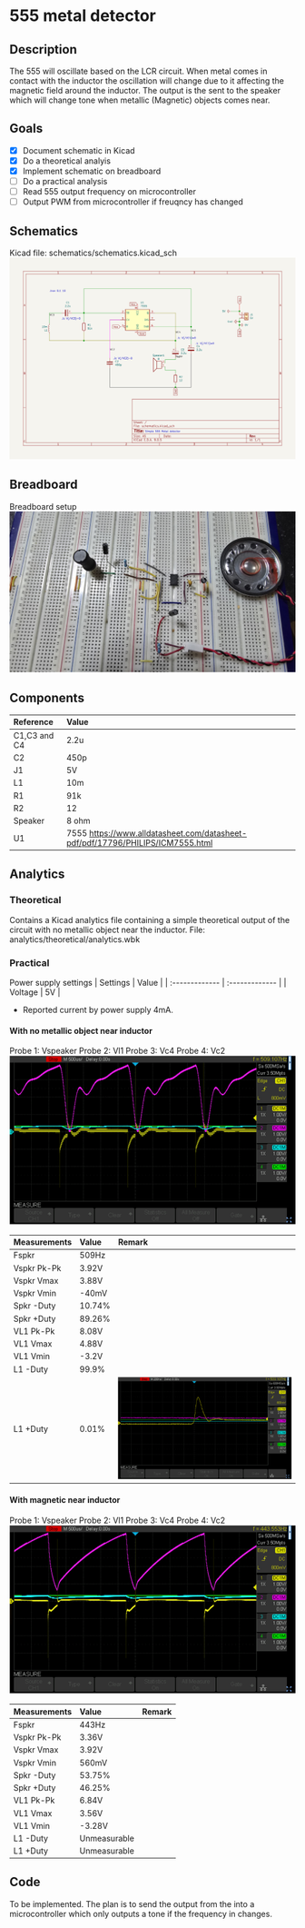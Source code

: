 # 555 metal detector

## Description
The 555 will oscillate based on the LCR circuit. When metal comes in contact with the inductor the oscillation will change due to it affecting the
magnetic field around the inductor. The output is the sent to the speaker which will change tone when metallic (Magnetic) objects comes near.

## Goals
- [x] Document schematic in Kicad
- [x] Do a theoretical analyis 
- [x] Implement schematic on breadboard
- [ ] Do a practical analysis
- [ ] Read 555 output frequency on microcontroller
- [ ] Output PWM from microcontroller if freuqncy has changed

## Schematics
Kicad file: schematics/schematics.kicad_sch
<img src="./schematics/schematics.svg">

## Breadboard
Breadboard setup
<img src="./images/breadboard.jpg">


## Components
| Reference | Value |
| :------------- | :------------- |
| C1,C3 and C4 | 2.2u |
| C2 | 450p |
| J1 | 5V |
| L1 | 10m |
| R1 | 91k |
| R2 | 12 |
| Speaker | 8 ohm |
| U1 | 7555 https://www.alldatasheet.com/datasheet-pdf/pdf/17796/PHILIPS/ICM7555.html |

## Analytics

### Theoretical
Contains a Kicad analytics file containing a simple theoretical output of the circuit with no metallic object near the inductor.
File: analytics/theoretical/analytics.wbk

### Practical

Power supply settings
| Settings | Value |
| :------------- | :------------- |
| Voltage | 5V |
* Reported current by power supply 4mA.

#### With no metallic object near inductor
Probe 1: Vspeaker
Probe 2: Vl1
Probe 3: Vc4
Probe 4: Vc2
<img src="./analytics/practical/oscilloscope.png">

| Measurements | Value | Remark | 
| :------------- | :------------- | :--- |
| Fspkr | 509Hz | |
| Vspkr Pk-Pk | 3.92V | |
| Vspkr Vmax | 3.88V | |
| Vspkr Vmin | -40mV | |
| Spkr -Duty | 10.74% | |
| Spkr +Duty | 89.26% | |
| VL1 Pk-Pk | 8.08V | |
| VL1 Vmax | 4.88V | |
| VL1 Vmin | -3.2V | |
| L1 -Duty | 99.9% | | 
| L1 +Duty | 0.01% | <img src="./analytics/practical/oscilloscope2.png"> |

#### With magnetic near inductor
Probe 1: Vspeaker
Probe 2: Vl1
Probe 3: Vc4
Probe 4: Vc2
<img src="./analytics/practical/oscilloscope3.png">

| Measurements | Value | Remark | 
| :------------- | :------------- | :--- |
| Fspkr | 443Hz | |
| Vspkr Pk-Pk | 3.36V | |
| Vspkr Vmax | 3.92V | |
| Vspkr Vmin | 560mV | |
| Spkr -Duty | 53.75% | |
| Spkr +Duty | 46.25% | |
| VL1 Pk-Pk | 6.84V | |
| VL1 Vmax | 3.56V | |
| VL1 Vmin | -3.28V | |
| L1 -Duty | Unmeasurable | | 
| L1 +Duty | Unmeasurable | |

## Code
To be implemented. The plan is to send the output from the into a microcontroller which only outputs a tone if the frequency in changes.




